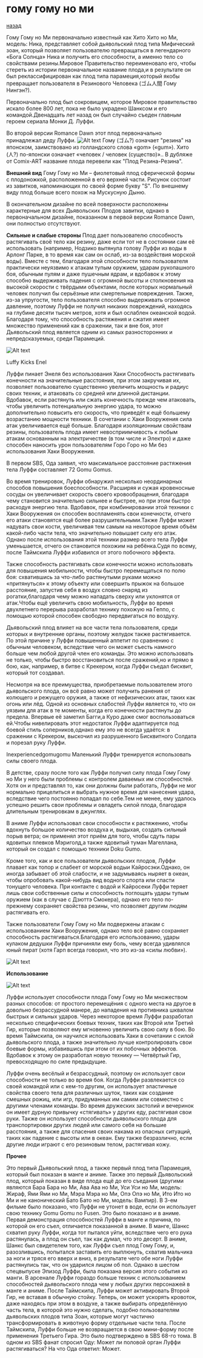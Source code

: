 # гому гому но ми

[назад](Фрукты_ван_пис.md)

Гому Гому но Ми первоначально известный как Хито Хито но Ми, модель: Ника, представляет собой дьявольский плод типа Мифический зоан, который позволяет пользователю превращаться в легендарного «Бога Солнца» Ника и получить его способности, а именно тело со свойствами резины.Мировое Правительство переименовало его, чтобы стереть из истории первоначальное название плода,и в результате он был реклассифицирован как плод типа парамеция,который якобы превращает пользователя в Резинового Человека (ゴム人間 Гому Нингэн?).

Первоначально плод был сокровищем, которое Мировое правительство искало более 800 лет, пока не было украдено Шанксом и его командой.Двенадцать лет назад он был случайно съеден главным героем сериала Монки Д. Луффи.

Во второй версии Romance Dawn этот плод первоначально принадлежал деду Луффи.
![Alt text](image-1.png)
Гому (ゴム?) означает "резина" на японском, заимствовано из голландского слова «gom» («gum»).
Хито (人?) по-японски означает «человек / человек (существо)»..
В дубляже от Comix-ART название плода перевели как "Плод Резина-Резина".

**Внешний вид**
Гому Гому но Ми – фиолетовый плод сферической формы с плодоножкой, расположенной в его верхней части. Рисунок состоит из завитков, напоминающих по своей форме букву "S". По внешнему виду плод больше всего похож на Мускусную Дыню.

В окончательном дизайне по всей поверхности расположены характерные для всех Дьявольских Плодов завитки, однако в первоначальном дизайне, показанном в первой версии Romance Dawn, они полностью отсутствуют.

**Сильные и слабые стороны**
Плод дает пользователю способность растягивать своё тело как резину, даже если тот не в состоянии сам её использовать (например, Нодзико вытянула голову Луффи из воды в Арлонг Парке, в то время как сам он ослаб, из-за воздействия морской воды). Вместе с тем, благодаря этой способности тело пользователя практически неуязвимо к атакам тупым оружием, ударам рукопашного боя, обычным пулям и даже пушечным ядрам, и вдобавок к этому способно выдерживать падения с огромной высоты и столкновения на высокой скорости с твёрдыми объектами, после которых нормальный человек получил бы серьёзные или смертельные повреждения. Также, из-за упругости, тело пользователя способно выдерживать огромное давление, поэтому Луффи не получил никаких повреждений, находясь на глубине десяти тысяч метров, хотя и был ослаблен океанской водой. Благодаря тому, что способность растяжения и сжатия имеет множество применений как в сражении, так и вне боя, этот Дьявольский плод является одним из самых разносторонних и непредсказуемых, среди Парамеций.

![Alt text](image-5.png)

Luffy Kicks Enel

Луффи пинает Энеля без использования Хаки
Способность растягивать конечности на значительные расстояния, при этом закручивая их, позволяет пользователю существенно увеличить мощность и радиус своих техник, и атаковать со средней или длинной дистанции. Вдобавок, если растянуть или сжать конечность прежде чем атаковать, чтобы увеличить потенциальную энергию удара, то можно дополнительно повысить его скорость, что приведёт к ещё большему возрастанию мощности техники. В сочетании с Хаки Вооружения сила атак увеличивается ещё больше. Благодаря изоляционным свойствам резины, пользователь плода имеет невосприимчивость к любым атакам основанным на электричестве (в том числе и Электро) и даже способен наносить урон пользователям Горо Горо но Ми без использования Хаки Вооружения.

В первом SBS, Ода заявил, что максимальное расстояние растяжения тела Луффи составляет 72 Gomu Gomus.

Во время тренировок, Луффи обнаружил несколько неординарных способов повышения боеспособности. Расширяя и сужая кровеносные сосуды он увеличивает скорость своего кровообращения, благодаря чему становится значительно сильнее и быстрее, но при этом быстро расходуя энергию тела. Вдобавок, при комбинировании этой техники с Хаки Вооружения он способен воспламенять свои конечности, отчего его атаки становятся ещё более разрушительными.Также Луффи может надувать свои кости, увеличивая тем самым на некоторое время объём какой-либо части тела, что значительно повышает силу его атак. Однако после использования этой техники размер всего тела Луффи уменьшается, отчего он становится похожим на ребёнка.Судя по всему, после Таймскипа Луффи избавился от этого побочного эффекта.

Также способность растягивать свои конечности можно использовать для повышения мобильности, чтобы быстро перемещаться по полю боя: схватившись за что-либо растянутыми руками можно «притянуться» к этому объекту или совершить прыжок на большое расстояние, запустив себя в воздух словно снаряд из рогатки,благодаря чему можно нападать сверху или уклонятся от атак.Чтобы ещё увеличить свою мобильность, Луффи во время двухлетнего перерыва разработал технику похожую на Геппо, с помощью которой способен свободно передвигаться по воздуху.

Дьявольский плод влияет на все части тела пользователя, среди которых и внутренние органы, поэтому желудок также растягивается. По этой причине у Луффи повышенный аппетит по сравнению с обычным человеком, вследствие чего он может съесть намного больше чем любой другой член его команды. Это можно использовать не только, чтобы быстро восстановиться после сражений,но и прямо в бою, как, например, в битве с Крекером, когда Луффи съедал бисквит, который тот создавал.

Несмотря на все преимущества, приобретаемые пользователем этого дьявольского плода, он всё равно может получить ранения от колющего и режущего оружия, а также от нефизических атак, таких как огонь или лёд. Одной из основных слабостей Луффи является то, что он уязвим для атак в те моменты, когда его конечности растянуты до предела. Впервые её заметил Багги,а Куро даже смог воспользоваться ей.Чтобы нивелировать этот недостаток Луффи адаптируется под боевой стиль соперников,однако ему это не всегда удаётся: в сражении с Крекером, выскочил из разрушенного Бисквитного Солдата и порезал руку Луффи.

Inexperiencedgomugomu
Маленький Луффи тренируется использовать силы своего плода.

В детстве, сразу после того как Луффи получил силу плода Гому Гому но Ми у него были проблемы с контролем даваемых им способностей. Хотя он и представлял то, как они должны были работать, Луффи не мог нормально прицелиться и выбрать нужное время для нанесения удара, вследствие чего постоянно попадал по себе.Тем не менее, ему удалось успешно решить свои проблемы и овладеть силой плода, благодаря длительным тренировкам в джунглях.

В аниме Луффи использовал свои способности к растяжению, чтобы вдохнуть большое количество воздуха и, выдыхая, создать сильный порыв ветра; он применял этот приём для того, чтобы сдуть пары ядовитых плевков Мэриголд,а также ядовитый туман Магеллана, который он создал с помощью техники Doku Gumo.

Кроме того, как и все пользователи дьявольских плодов, Луффи плавает как топор и слабеет от морской водыи Кайросэки.Однако, он иногда забывает об этой слабости, и не задумываясь ныряет в океан, чтобы опробовать какой-нибудь вид водного спорта или спасти тонущего человека. При контакте с водой и Кайросеки Луффи теряет лишь свои собственные силы и способность поглощать удары тупым оружием (как в случае с Дзюттэ Смокера), однако его тело по-прежнему сохраняет свойства резины, что позволяет другим людям растягивать его.

Также пользователи Гому Гому но Ми подвержены атакам с использованием Хаки Вооружения, однако тело всё равно сохраняет способность растягиваться.Благодаря его использованию, удары кулаком дедушки Луффи причиняли ему боль, чему всегда удивлялся юный пират (хотя Гарп всегда говорил, что это из-за «силы любви»).

![Alt text](image-2.png)

**Использование**

![Alt text](image-4.png)

Луффи использует способности плода Гому Гому но Ми множеством разных способов: от простого перемещёния с одного места на другое в довольно безрассудной манере, до нападения на противника шквалом быстрых и сильных ударов. Через некоторое время Луффи разработал несколько специфических боевых техник, таких как Второй или Третий Гир, которые позволяют ему мгновенно увеличить свою силу в бою. Во время Таймскипа, он научился использовать Хаки в сочетании с силой дьявольского плода, а также значительно лучше контролировать свои боевые формы, избавившись при этом от их побочных эффектов. Вдобавок к этому он разработал новую технику — Четвёртый Гир, превосходящую по силе предыдущие.



Луффи очень весёлый и безрассудный, поэтому он использует свои способности не только во время боя. Когда Луффи развлекается со своей командой или с кем-то другим, он использует эластичные свойства своего тела для различных шуток, таких как создание смешных рожиц, или игр, придуманных им самим или совместно с другими членами команды. Во время дружеских застолий и вечеринок он имеет дурную привычку «стягивать» у других еду, растягивая свои руки. Также он использует способности дьявольского плода для транспортировки других людей или самого себя на большие расстояния, а также для спасения своих накама из опасных ситуаций, таких как падение с высоты или в океан. Ему также безразлично, если другие люди играют с его резиновым телом, растягивая кожу.

**Прочее**

Это первый Дьявольский плод, а также первый плод типа Парамеция, который был показан в манге и аниме. Также это первый Дьявольский плод, который показан в виде плода ещё до его съедания (другими являются Бара Бара но Ми, Ава Ава но Ми, Уси Уси но Ми, модель: Жираф, Ями Ями но Ми, Мэра Мэра но Ми, Опэ Опэ но Ми, Ито Ито но Ми и не канонический Бато Бато но Ми, модель: Вампир).
В 3-ем фильме было показано, что Луффи не утонет в воде, если он использует свою технику Gomu Gomu no Fusen. Это было показано и в аниме.
Первая демонстрация способностей Луффи в манге и причина, по которой он его съел, отличается показанной в аниме. В манге, Шанкс схватил руку Луффи, когда тот пытался уйти, вследствие чего его рука растянулась, а плод он съел, так как думал, что это десерт. В аниме, Шанкс был свидетелем того, как Луффи съел плод Гому Гому, и, разозлившись, попытался заставить его выплюнуть, схватив мальчика за ноги и тряся его вверх и вниз, в результате чего обе ноги Луффи растянулись так, что он ударился лицом об пол. Однако в шестом спецвыпуске Эпизод Луффи, была показана версия этого события из манги.
В арсенале Луффи гораздо больше техник с использованием способностей дьявольского плода чем у любых других персонажей в манге и аниме.
После Таймскипа, Луффи может активировать Второй Гир, не вставая в обычную стойку. Теперь, он может ускорять кровоток, даже находясь при этом в воздухе, а также выбирать определённую часть тела, в которой это нужно сделать, подобно пользователям дьявольских плодов типа Зоан, которые могут частично трансформировать в животную форму отдельные части тела.
После Таймскипа, Луффи больше не возвращается в свою мини-форму после применения Третьего Гира. Это было подтверждено в SBS 68-го тома.
В одном из SBS фанат спросил Оду: Может ли половой орган Луффи растягиваться? На что Ода ответил: Может.